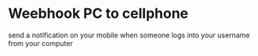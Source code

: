 # Weebhook PC to cellphone
 send a notification on your mobile when someone logs into your username from your computer
